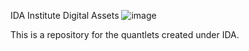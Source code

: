 IDA Institute Digital Assets
![image](https://github.com/danpele/IDA/assets/26813254/f3bdb60a-6254-444a-9108-ecb8211bb543)

This is a repository for the quantlets created under IDA.
